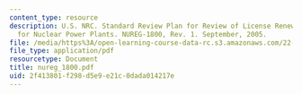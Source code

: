 ```yaml
---
content_type: resource
description: U.S. NRC. Standard Review Plan for Review of License Renewal Applications
  for Nuclear Power Plants. NUREG-1800, Rev. 1. September, 2005.
file: /media/https%3A/open-learning-course-data-rc.s3.amazonaws.com/22-39-integration-of-reactor-design-operations-and-safety-fall-2006/2f413801f298d5e9e21c0dada014217e_nureg_1800.pdf
file_type: application/pdf
resourcetype: Document
title: nureg_1800.pdf
uid: 2f413801-f298-d5e9-e21c-0dada014217e
---
```

